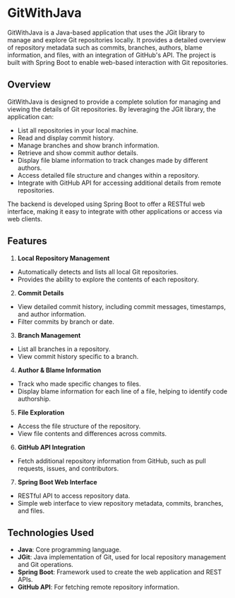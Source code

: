 # GitWithJava

GitWithJava is a Java-based application that uses the JGit library to manage and explore Git repositories locally. It provides a detailed overview of repository metadata such as commits, branches, authors, blame information, and files, with an integration of GitHub's API. The project is built with Spring Boot to enable web-based interaction with Git repositories.

## Overview

GitWithJava is designed to provide a complete solution for managing and viewing the details of Git repositories. By leveraging the JGit library, the application can:

- List all repositories in your local machine.
- Read and display commit history.
- Manage branches and show branch information.
- Retrieve and show commit author details.
- Display file blame information to track changes made by different authors.
- Access detailed file structure and changes within a repository.
- Integrate with GitHub API for accessing additional details from remote repositories.

The backend is developed using Spring Boot to offer a RESTful web interface, making it easy to integrate with other applications or access via web clients.

## Features

1. **Local Repository Management**
  - Automatically detects and lists all local Git repositories.
  - Provides the ability to explore the contents of each repository.

2. **Commit Details**
  - View detailed commit history, including commit messages, timestamps, and author information.
  - Filter commits by branch or date.

3. **Branch Management**
  - List all branches in a repository.
  - View commit history specific to a branch.

4. **Author & Blame Information**
  - Track who made specific changes to files.
  - Display blame information for each line of a file, helping to identify code authorship.

5. **File Exploration**
  - Access the file structure of the repository.
  - View file contents and differences across commits.

6. **GitHub API Integration**
  - Fetch additional repository information from GitHub, such as pull requests, issues, and contributors.

7. **Spring Boot Web Interface**
  - RESTful API to access repository data.
  - Simple web interface to view repository metadata, commits, branches, and files.

## Technologies Used

- **Java**: Core programming language.
- **JGit**: Java implementation of Git, used for local repository management and Git operations.
- **Spring Boot**: Framework used to create the web application and REST APIs.
- **GitHub API**: For fetching remote repository information.